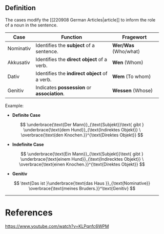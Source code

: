   
## Definition
The cases modify the [[220908 German Articles|article]] to inform the role of a noun in the sentence.  

| Case      | Function                            | Fragewort        |
|-----------|------------------------------------|---------------------------------|
| Nominativ | Identifies the **subject** of a sentence.                | **Wer/Was** (Who/what)                       |
| Akkusativ | Identifies the **direct object** of a verb.             | **Wen** (Whom)                      |
| Dativ     | Identifies the **indirect object** of a verb.           | **Wem** (To whom)                   |
| Genitiv   | Indicates **possession** or **association**.               | **Wessen** (Whose)                 |


Example: 
- **Definite Case**

$$
\underbrace{\text{Der Mann}}_{\text{Subjekt}}\text{ gibt } \underbrace{\text{dem Hund}}_{\text{Indirektes Objekt}} \ \overbrace{\text{den Knochen.}}^{\text{Direktes Objekt}}
$$

- **Indefinite Case**

$$
\underbrace{\text{Ein Mann}}_{\text{Subjekt}}\text{ gibt } \underbrace{\text{einem Hund}}_{\text{Indirecktes Objekt}} \ \overbrace{\text{einen Knochen.}}^{\text{Direktes Objekt}}
$$


- **Genitiv**

$$
\text{Das ist }\underbrace{\text{das Haus }}_{\text{Nominative}} \overbrace{\text{meines Bruders.}}^\text{Genitiv}
$$




---
# References
https://www.youtube.com/watch?v=KLPqnfc6WPM